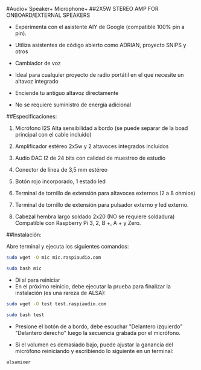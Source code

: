 <!--
---
name: RASPIAUDIO AUDIO+ SPEAKERS+ MIC+
class: board
type: audio,io
formfactor: HAT ZERO FORMAT
manufacturer: RASPIAUDIO
description: An I2S digital to analog audio converter with 2X5W STEREO AMP FOR ONBOARD/EXTERNAL SPEAKERS and detachable ONBOARD I2S MICROPHONE
buy: https://raspiaudio.com
image: 'audioplus_speakerplus_micplus.png'
pincount: 40
eeprom: no
power:
  '1':
  '2':
ground:
  '6':
  '9':
  '14':
  '20':
  '25':
  '30':
  '34':
  '39':
pin:
  '12':
    name: I2S Clock
  '16':
    name: Button
    mode: input
    active: low
  '22':
    name: LED
    mode: output
    active: high
  '35':
    name: I2S WS
  '40':
    name: I2S Data
install:
  'devices':
  - 'i2s'
-->
#Audio+ Speaker+ Microphone+
##2X5W STEREO AMP FOR ONBOARD/EXTERNAL SPEAKERS

* Experimenta con el asistente AIY de Google (compatible 100% pin a pin).

* Utiliza asistentes de código abierto como ADRIAN, proyecto SNIPS y otros

* Cambiador de voz

* Ideal para cualquier proyecto de radio portátil en el que necesite un altavoz integrado

* Enciende tu antiguo altavoz directamente

* No se requiere suministro de energía adicional

##Especificaciones:


1. Micrófono I2S Alta sensibilidad a bordo (se puede separar de la boad principal con el cable incluido)

2. Amplificador estéreo 2x5w y 2 altavoces integrados incluidos

3. Audio DAC I2 de 24 bits con calidad de muestreo de estudio

4. Conector de línea de 3,5 mm estéreo

5. Botón rojo incorporado, 1 estado led

6. Terminal de tornillo de extensión para altavoces externos (2 a 8 ohmios)

7. Terminal de tornillo de extensión para pulsador externo y led externo.

8. Cabezal hembra largo soldado 2x20 (NO se requiere soldadura) Compatible con Raspberry Pi 3, 2, B +, A + y Zero.

##Instalación:

Abre terminal y ejecuta los siguientes comandos:

```bash
sudo wget -O mic mic.raspiaudio.com

sudo bash mic
```
* Di sí para reiniciar
* En el próximo reinicio, debe ejecutar la prueba para finalizar la instalación (es una rareza de ALSA):

```bash
sudo wget -O test test.raspiaudio.com

sudo bash test
```


* Presione el botón de a bordo, debe escuchar "Delantero izquierdo" "Delantero derecho" luego la secuencia grabada por el micrófono.

* Si el volumen es demasiado bajo, puede ajustar la ganancia del micrófono reiniciando y escribiendo lo siguiente en un terminal:

```bash
alsamixer
```
